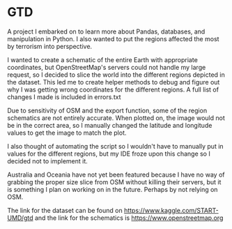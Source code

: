 # GTD

A project I embarked on to learn more about Pandas, databases, and manipulation in Python. I also wanted to put the regions affected the most by terrorism into perspective.

I wanted to create a schematic of the entire Earth with appropriate coordinates, but OpenStreetMap's servers could not handle my large 
request, so I decided to slice the world into the different regions depicted in the dataset. 
This led me to create helper methods to debug and figure out why I was getting wrong coordinates for the different regions. 
A full list of changes I made is included in errors.txt

Due to sensitivity of OSM and the export function, some of the region schematics are not entirely accurate. When plotted on, 
the image would not be in the correct area, so I manually changed the latitude and longitude values to get the image to match the plot.

I also thought of automating the script so I wouldn't have to manually put in values for the different regions, but my IDE froze 
upon this change so I decided not to implement it.

Australia and Oceania have not yet been featured because I have no way of grabbing the proper size slice from OSM without killing their servers,
but it is something I plan on working on in the future. Perhaps by not relying on OSM.


The link for the dataset can be found on https://www.kaggle.com/START-UMD/gtd and the link for the schematics is 
https://www.openstreetmap.org
